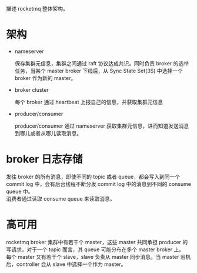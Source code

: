 描述 rocketmq 整体架构。

# 架构

- nameserver

    保存集群元信息，集群之间通过 raft 协议达成共识。同时负责 broker 的选举任务，当某个 master broker 下线后，从 Sync State Set(3S) 中选择一个 broker 作为新的 master。


- broker cluster

    每个 broker 通过 heartbeat 上报自己的信息，并获取集群元信息


- producer/consumer

    producer/consumer 通过 nameserver 获取集群元信息，进而知道发送消息到哪儿或者从哪儿读取消息。


# broker 日志存储

发往 broker 的所有消息，即使不同的 topic 或者 queue，都会写入到同一个 commit log 中，会有后台线程不断分发 commit log 中的消息到不同的 consume queue 中。<br>
消费者通过读取 consume queue 来读取消息。

# 高可用

rocketmq broker 集群中有若干个 master，这些 master 共同承担 producer 的写请求，对于一个 topic 而言，其 queue 可能分布在多个 master broker 上。<br>
每个 master 又有若干个 slave，slave 负责从 master 同步消息。当 master 宕机后，controller 会从 slave 中选择一个作为 master。